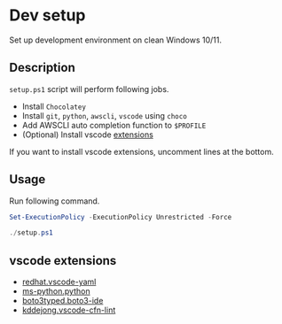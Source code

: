 # Dev setup

Set up development environment on clean Windows 10/11.

## Description

`setup.ps1` script will perform following jobs.

- Install `Chocolatey`
- Install `git`, `python`, `awscli`, `vscode` using `choco`
- Add AWSCLI auto completion function to `$PROFILE`
- (Optional) Install vscode [extensions](#vscode-extensions)

If you want to install vscode extensions, uncomment lines at the bottom.

## Usage
Run following command.

```ps1
Set-ExecutionPolicy -ExecutionPolicy Unrestricted -Force

./setup.ps1
```

## vscode extensions

- [redhat.vscode-yaml](https://marketplace.visualstudio.com/items?itemName=redhat.vscode-yaml)
- [ms-python.python](https://marketplace.visualstudio.com/items?itemName=ms-python.python)
- [boto3typed.boto3-ide](https://marketplace.visualstudio.com/items?itemName=Boto3typed.boto3-ide)
- [kddejong.vscode-cfn-lint](https://marketplace.visualstudio.com/items?itemName=kddejong.vscode-cfn-lint)
